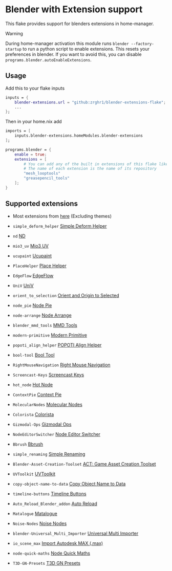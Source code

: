 # Blender with Extension support
This flake provides support for blenders extensions in home-manager.

> [!WARNING]
> During home-manager activation this module runs `blender --factory-startup` to run a python script to enable extensions. This resets your preferences in blender. If you want to avoid this, you can disable `programs.blender.autoEnableExtensions`.
## Usage
Add this to your flake inputs
```nix
inputs = {
    blender-extensions.url = "github:zrghr1/blender-extensions-flake";
    ...
};
```
Then in your home.nix add
```nix
imports = [
    inputs.blender-extensions.homeModules.blender-extensions
];

programs.blender = {
    enable = true;
    extensions = [
        # You can add any of the built in extensions of this flake like this
        # The name of each extension is the name of its repository
        "mesh_looptools"
        "greasepencil_tools"
    ];
}
```
## Supported extensions
- Most extensions from [here](https://projects.blender.org/extensions) (Excluding themes)
 
- `simple_deform_helper` [Simple Deform Helper](https://extensions.blender.org/add-ons/simple-deform-helper/) 
- `nd` [ND](https://extensions.blender.org/add-ons/nd/) 
- `mio3_uv` [Mio3 UV](https://extensions.blender.org/add-ons/mio3-uv/) 
- `ucupaint` [Ucupaint](https://extensions.blender.org/add-ons/ucupaint/) 
- `PlaceHelper` [Place Helper](https://extensions.blender.org/add-ons/placehelper/) 
- `EdgeFlow` [EdgeFlow](https://extensions.blender.org/add-ons/edgeflow/) 
- `UniV` [UniV](https://extensions.blender.org/add-ons/univ/) 
- `orient_to_selection` [Orient and Origin to Selected](https://extensions.blender.org/add-ons/orient-and-origin-to-selected/) 
- `node_pie` [Node Pie](https://extensions.blender.org/add-ons/nodepie/) 
- `node-arrange` [Node Arrange](https://extensions.blender.org/add-ons/node-arrange/)
- `blender_mmd_tools` [MMD Tools](https://extensions.blender.org/add-ons/mmd-tools/) 
- `modern-primitive` [Modern Primitive](https://extensions.blender.org/add-ons/modern-primitive/)
- `popoti_align_helper` [POPOTI Align Helper](https://extensions.blender.org/add-ons/popoti-align-helper/) 
- `bool-tool` [Bool Tool](https://extensions.blender.org/add-ons/bool-tool/)
- `RightMouseNavigation` [Right Mouse Navigation](https://extensions.blender.org/add-ons/right-mouse-navigation/) 
- `Screencast-Keys` [Screencast Keys](https://extensions.blender.org/add-ons/screencast-keys/)
- `hot_node` [Hot Node](https://extensions.blender.org/add-ons/hot-node/) 
- `ContextPie` [Context Pie](https://extensions.blender.org/add-ons/contextpie/) 
- `MolecularNodes` [Molecular Nodes](https://extensions.blender.org/add-ons/molecularnodes/) 
- `Colorista` [Colorista](https://extensions.blender.org/add-ons/colorista/) 
- `Gizmodal-Ops` [Gizmodal Ops](https://extensions.blender.org/add-ons/blenderdefender-gizmodalops/)
- `NodeEditorSwitcher` [Node Editor Switcher](https://extensions.blender.org/add-ons/node-editor-switcher/)
- `Bbrush` [Bbrush](https://extensions.blender.org/add-ons/bbrush/)
- `simple_renaming` [Simple Renaming](https://extensions.blender.org/add-ons/simple-renaming-panel/) 
- `Blender-Asset-Creation-Toolset` [ACT: Game Asset Creation Toolset](https://extensions.blender.org/add-ons/act-game-asset-creation-toolset/)
- `UVToolkit` [UVToolkit](https://extensions.blender.org/add-ons/uv-toolkit/)
- `copy-object-name-to-data` [Copy Object Name to Data](https://extensions.blender.org/add-ons/copy-object-name-to-data/)
- `timeline-buttons` [Timeline Buttons](https://extensions.blender.org/add-ons/timeline-buttons/)
- `Auto_Reload_Blender_addon` [Auto Reload](https://extensions.blender.org/add-ons/auto-reload/)
- `Matalogue` [Matalogue](https://extensions.blender.org/add-ons/matalogue/)
- `Noise-Nodes` [Noise Nodes](https://extensions.blender.org/add-ons/noise-nodes/)
- `blender-Universal_Multi_Importer` [Universal Multi Importer](https://extensions.blender.org/add-ons/universal-multi-importer/)
- `io_scene_max` [Import Autodesk MAX (.max)](https://extensions.blender.org/add-ons/io-scene-max/)
- `node-quick-maths` [Node Quick Maths](https://extensions.blender.org/add-ons/node-quick-maths/)
- `T3D-GN-Presets` [T3D GN Presets](https://extensions.blender.org/add-ons/t3d-gn-presets/)
